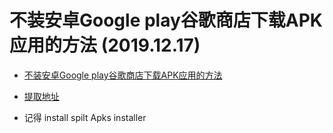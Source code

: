 # 不装安卓Google play谷歌商店下载APK应用的方法 (2019.12.17)

* [不装安卓Google play谷歌商店下载APK应用的方法](http://www.52bug.cn/qq/5147.html)

* [提取地址](https://apk.support/zh_cn/apk-downloader)

* 记得 install spilt Apks installer